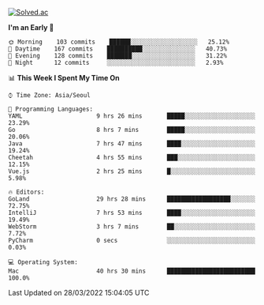 [![Solved.ac](http://mazassumnida.wtf/api/v2/generate_badge?boj=kuckjwi)](https://solved.ac/kuckjwi)
<!--START_SECTION:waka-->
**I'm an Early 🐤** 

```text
🌞 Morning    103 commits    ██████░░░░░░░░░░░░░░░░░░░   25.12% 
🌆 Daytime    167 commits    ██████████░░░░░░░░░░░░░░░   40.73% 
🌃 Evening    128 commits    ███████░░░░░░░░░░░░░░░░░░   31.22% 
🌙 Night      12 commits     ░░░░░░░░░░░░░░░░░░░░░░░░░   2.93%

```


📊 **This Week I Spent My Time On** 

```text
⌚︎ Time Zone: Asia/Seoul

💬 Programming Languages: 
YAML                     9 hrs 26 mins       █████░░░░░░░░░░░░░░░░░░░░   23.29% 
Go                       8 hrs 7 mins        █████░░░░░░░░░░░░░░░░░░░░   20.06% 
Java                     7 hrs 47 mins       ████░░░░░░░░░░░░░░░░░░░░░   19.24% 
Cheetah                  4 hrs 55 mins       ███░░░░░░░░░░░░░░░░░░░░░░   12.15% 
Vue.js                   2 hrs 25 mins       █░░░░░░░░░░░░░░░░░░░░░░░░   5.98%

🔥 Editors: 
GoLand                   29 hrs 28 mins      ██████████████████░░░░░░░   72.75% 
IntelliJ                 7 hrs 53 mins       ████░░░░░░░░░░░░░░░░░░░░░   19.49% 
WebStorm                 3 hrs 7 mins        ██░░░░░░░░░░░░░░░░░░░░░░░   7.72% 
PyCharm                  0 secs              ░░░░░░░░░░░░░░░░░░░░░░░░░   0.03%

💻 Operating System: 
Mac                      40 hrs 30 mins      █████████████████████████   100.0%

```


 Last Updated on 28/03/2022 15:04:05 UTC
<!--END_SECTION:waka-->
